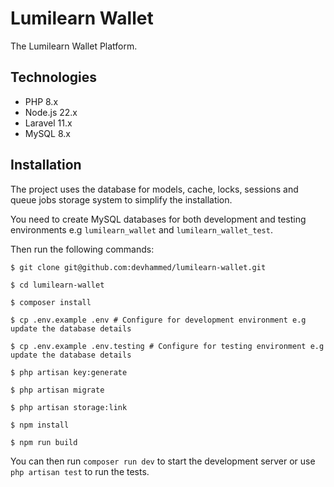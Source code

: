 # Lumilearn Wallet

The Lumilearn Wallet Platform.

## Technologies

- PHP 8.x
- Node.js 22.x
- Laravel 11.x
- MySQL 8.x

## Installation

The project uses the database for models, cache, locks, sessions and queue jobs storage system to simplify the installation.

You need to create MySQL databases for both development and testing environments e.g `lumilearn_wallet` and `lumilearn_wallet_test`.

Then run the following commands:

```shell
$ git clone git@github.com:devhammed/lumilearn-wallet.git

$ cd lumilearn-wallet

$ composer install

$ cp .env.example .env # Configure for development environment e.g update the database details

$ cp .env.example .env.testing # Configure for testing environment e.g update the database details

$ php artisan key:generate

$ php artisan migrate

$ php artisan storage:link

$ npm install

$ npm run build
```

You can then run `composer run dev` to start the development server or use `php artisan test` to run the tests.
